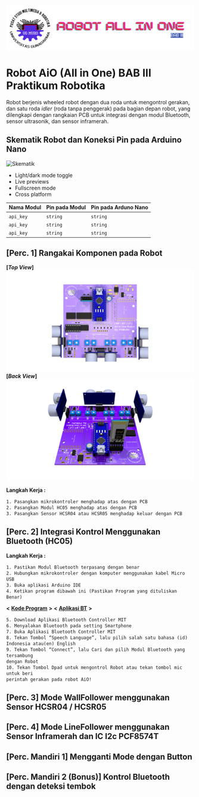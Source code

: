
![Logo](https://github.com/ElectroBoi/BAB-3-2526/blob/main/images/Banner.png)
# Robot AiO (All in One) BAB III Praktikum Robotika

Robot berjenis wheeled robot dengan dua roda untuk mengontrol gerakan, dan satu roda *idler* (roda tanpa penggerak) pada bagian depan robot, yang dilengkapi dengan rangkaian PCB untuk integrasi dengan modul Bluetooth, sensor ultrasonik, dan sensor inframerah.

## Skematik Robot dan Koneksi Pin pada Arduino Nano
![Skematik](https://via.placeholder.com/468x300?text=App+Screenshot+Here)
- Light/dark mode toggle
- Live previews
- Fullscreen mode
- Cross platform


| **Nama Modul**|**Pin pada Modul**| **Pin pada Arduno Nano**|
| :-------- | :------- | :------------------------- |
| `api_key` | `string` | `string`|
| `api_key` | `string` | `string`|
| `api_key` | `string` | `string`|

## [Perc. 1] Rangakai Komponen pada Robot
**[*Top View*]**
![Penempatan Komponen Atas](https://github.com/ElectroBoi/BAB-3-2526/blob/main/images/look%20top.png)
**[*Back View*]**
![Penempatan Komponen Belakang](https://github.com/ElectroBoi/BAB-3-2526/blob/main/images/lookback.png)

**Langkah Kerja :**

    1. Pasangkan mikrokontroler menghadap atas dengan PCB
    2. Pasangkan Modul HC05 menghadap atas dengan PCB
    3. Pasangkan Sensor HCSR04 atau HCSR05 menghadap keluar dengan PCB
## [Perc. 2] Integrasi Kontrol Menggunakan Bluetooth (HC05)

**Langkah Kerja :**

    1. Pastikan Modul Bluetooth terpasang dengan benar
    2. Hubungkan mikrokontroler dengan komputer menggunakan kabel Micro USB
    3. Buka aplikasi Arduino IDE
    4. Ketikan program dibawah ini (Pastikan Program yang dituliskan Benar)
    
 **<** **[Kode Program](https://github.com/ElectroBoi/BAB-3-2526/tree/main)** **>**
 **<** **[Aplikasi BT](https://drive.google.com/file/d/139XglMQmpKbAmF9NAKJcPuc5kbBICK5A/view)** **>**

    5. Download Aplikasi Bluetooth Controller MIT
    6. Menyalakan Bluetooth pada setting Smartphone
    7. Buka Aplikasi Bluetooth Controller MIT
    8. Tekan Tombol “Speech Language”, lalu pilih salah satu bahasa (id) Indonesia atau(en) English
    9. Tekan Tombol “Connect”, lalu Cari dan pilih Modul Bluetooth yang tersambung
    dengan Robot
    10. Tekan Tombol Dpad untuk mengontrol Robot atau tekan tombol mic untuk beri
    perintah gerakan pada robot AiO!

## [Perc. 3] Mode WallFollower menggunakan Sensor HCSR04 / HCSR05
## [Perc. 4] Mode LineFollower menggunakan Sensor Inframerah dan IC I2c PCF8574T
## [Perc. Mandiri 1] Mengganti Mode dengan Button
## [Perc. Mandiri 2 (Bonus)] Kontrol Bluetooth dengan deteksi tembok
